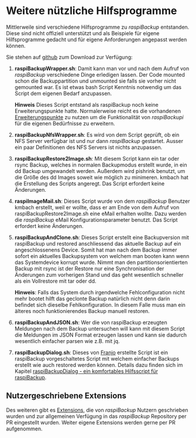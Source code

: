 # Weitere nützliche Hilfsprogramme

Mittlerweile sind verschiedene Hilfsprogramme zu *raspiBackup* entstanden. Diese
sind nicht offiziell unterstützt und als Beispiele für eigene Hilfsprogramme
gedacht und für eigene Anforderungen angepasst werden können.

Sie stehen auf [github](https://github.com/framps/raspiBackup/tree/master/helper) zum Download zur Verfügung:

1. **raspiBackupWrapper.sh**: Damit kann man vor und nach dem Aufruf von
   *raspiBackup* verschiedene Dinge erledigen lassen. Der Code mounted schon die
   Backuppartition und unmounted sie falls sie vorher nicht gemounted war. Es
   ist etwas bash Script Kenntnis notwendig um das Script dem eigenen Bedarf
   anzupassen.

   **Hinweis**
   Dieses Script entstand als raspiBackup noch keine Erweiterungspunkte hatte. Normalerweise
   reicht es die vorhandenen [Erweiterungspunkte](hooks-for-own-scripts.md)
   zu nutzen um die Funktionalität von *raspiBackupi* für die eigenen Bedürfnisse zu erweitern.

2. **raspiBackupNfsWrapper.sh**: Es wird von dem Script geprüft, ob ein NFS Server
   verfügbar ist und nur dann *raspiBackup* gestartet. Ausser ein paar
   Definitionen des NFS Servers ist nichts anzupassen.

3. **raspiBackupRestore2Image.sh**: Mit diesem Script kann ein tar oder rsync
   Backup, welches in normalen Backupmodus erstellt wurde, in ein dd Backup
   umgewandelt werden. Außerdem wird pishrink benutzt, um die Größe des dd Images
   soweit wie möglich zu minimeren. kmbach hat die Erstellung des Scripts angeregt.
   Das Script erfordert keine Änderungen.

4. **raspiImageMail.sh**: Dieses Script wurde von dem *raspiBackup* Benutzer kmbach
   erstellt, weil er wollte, dass er am Ende von dem Aufruf von
   raspiBackupRestore2Image.sh eine eMail erhalten wollte. Dazu werden die
   *raspiBackup* eMail Konfigurationsparameter benutzt.
   Das Script erfordert keine Änderungen.

5. **raspiBackupAndClone.sh**: Dieses Script erstellt eine Backupversion mit raspiBackup
   und restored anschliessend das aktuelle Backup auf ein angeschlossenens Device. Somit hat
   man nach dem Backup immer sofort ein aktuelles Backupsystem von welchem man booten kann
   wenn das Systemdevice korrupt wurde. Nimmt man den partitionsorientierten Backup mit rsync
   ist der Restore nur eine Synchronisation der Änderungen zum vorherigen Stand und das geht
   wesentlich schneller als ein Vollrestore mit tar oder dd.

   **Hinweis**: Falls das System durch irgendwelche Fehlconfiguration nicht mehr bootet hilft das geclonte Backup
   natürlich nicht denn darin befindet sich dieselbe Fehlkonfiguration. In diesem Falle muss man ein
   älteres noch funktionierendes Backup manuell restoren.

6. **raspiBackupAndJSON.sh**: Wer die von raspiBackup erzeugten Meldungen nach dem Backup untersuchen will
   kann mit diesem Script die Meldungen im JSON Format erzeugen lassen und kann sie dadurch wesentlich einfacher parsen
   wie z.B. mit jq.

7. **raspiBackupDialog.sh**: Dieses von [Franjo](https://github.com/franjo-G) erstellte Script ist ein raspiBackup vorgeschaltetes
   Script mit welchem einfacher Backups erstellt wie auch restored werden können.
   Details dazu finden sich im Kapitel [raspiBackupDialog - ein komfortables Hilfsscript für raspiBackup](raspibackupdialog-a-convenient-helper-script-for-raspibackup.md).

## Nutzergeschriebene Extensions

Des weiteren gibt es [Extensions](https://github.com/framps/raspiBackup/tree/master/extensions_userprovided),
die von *raspiBackup* Nutzern geschrieben wurden und zur allgemeinen
Verfügung in das *raspiBackup* Repository per PR eingestellt wurden. Weiter eigene Extensions werden
gerne per PR aufgenommen.

[.status]: rst
[.source]: https://www.linux-tips-and-tricks.de/de/raspibackupcategoried/507-raspibackup-nuetzliche-hilfsprogramme
[.source]: https://www.linux-tips-and-tricks.de/en/raspibackupcategorye/508-raspibackup-nuetzliche-hilfsprogramme-2


